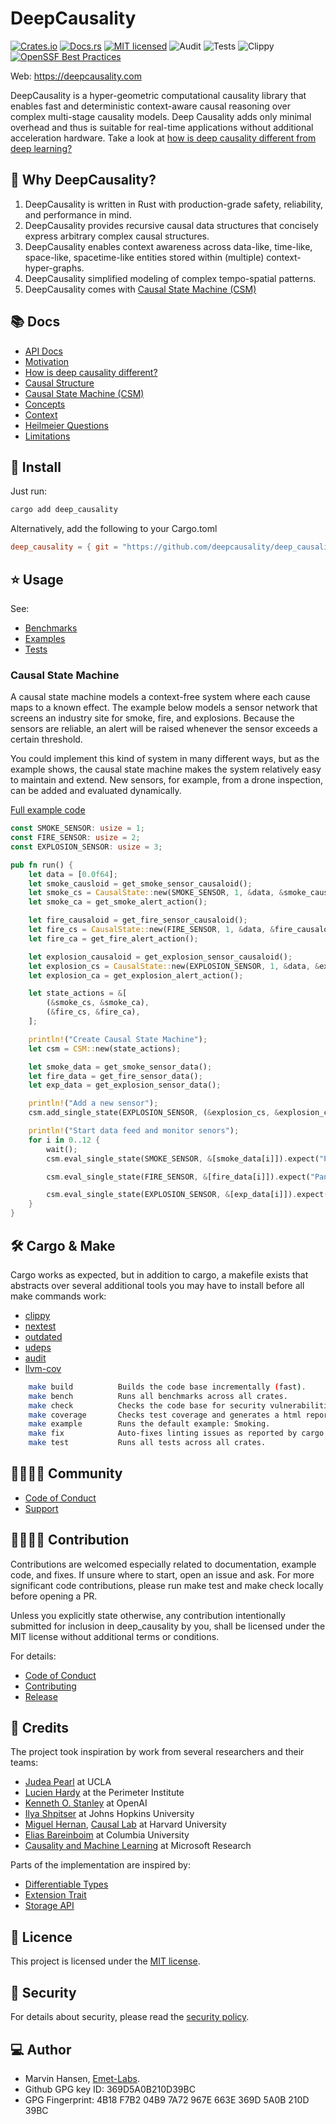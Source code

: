 # DeepCausality

[![Crates.io][crates-badge]][crates-url]
[![Docs.rs][docs-badge]][docs-url]
[![MIT licensed][mit-badge]][mit-url]
![Audit][audit-url]
![Tests][test-url]
![Clippy][clippy-url]
[![OpenSSF Best Practices](https://bestpractices.coreinfrastructure.org/projects/7568/badge)](https://bestpractices.coreinfrastructure.org/projects/7568)

[crates-badge]: https://img.shields.io/badge/Crates.io-Latest-blue

[crates-url]: https://crates.io/crates/deep_causality

[docs-badge]: https://img.shields.io/badge/Docs.rs-Latest-blue

[docs-url]: https://docs.rs/deep_causality/latest/deep_causality/

[mit-badge]: https://img.shields.io/badge/License-MIT-blue.svg

[mit-url]: https://github.com/deepcausality-rs/deep_causality/blob/main/LICENSE

[audit-url]: https://github.com/deepcausality-rs/deep_causality/actions/workflows/audit.yml/badge.svg

[clippy-url]: https://github.com/deepcausality-rs/deep_causality/actions/workflows/rust-clippy.yml/badge.svg

[test-url]: https://github.com/deepcausality-rs/deep_causality/actions/workflows/run_tests.yml/badge.svg

Web: https://deepcausality.com

DeepCausality is a hyper-geometric computational causality library that enables fast and deterministic context-aware
causal reasoning over complex multi-stage causality models. Deep Causality adds only minimal overhead and thus is
suitable for real-time applications without additional acceleration hardware. Take a look
at [how is deep causality different from deep learning?](docs/difference.md)

## 🤔 Why DeepCausality?

1) DeepCausality is written in Rust with production-grade safety, reliability, and performance in mind.
2) DeepCausality provides recursive causal data structures that concisely express arbitrary complex causal
   structures.
3) DeepCausality enables context awareness across data-like, time-like, space-like, spacetime-like entities stored
   within (multiple) context-hyper-graphs.
4) DeepCausality simplified modeling of complex tempo-spatial patterns.
5) DeepCausality comes with [Causal State Machine (CSM)](docs/causal_state_machine.md)

## 📚 Docs

* [API Docs](https://docs.rs/deep_causality/0.2.4/deep_causality/)
* [Motivation](docs/motivation.md)
* [How is deep causality different?](docs/difference.md)
* [Causal Structure](docs/causal_structure.md)
* [Causal State Machine (CSM)](docs/causal_state_machine.md)
* [Concepts](docs/concepts.md)
* [Context](docs/context.md)
* [Heilmeier Questions](docs/heilmeier_questions.md)
* [Limitations](docs/limitations.md)

## 🚀 Install

Just run:

```bash
cargo add deep_causality
```

Alternatively, add the following to your Cargo.toml

```toml
deep_causality = { git = "https://github.com/deepcausality/deep_causality.git", tag = "0.2.4" }
```

## ⭐ Usage

See:

* [Benchmarks](deep_causality/benches/benchmarks)
* [Examples](deep_causality/examples)
* [Tests](deep_causality/tests)

### Causal State Machine

A causal state machine models a context-free system where each cause maps to a known effect. The example below
models a sensor network that screens an industry site for smoke, fire, and explosions. Because the
sensors are reliable, an alert will be raised whenever the sensor exceeds a certain threshold.

You could implement this kind of system in many different ways, but as the example shows, the causal state machine makes
the system relatively easy to maintain and extend. New sensors, for example, from a drone inspection, can
be added and evaluated dynamically.

[Full example code](deep_causality/examples/csm)

```rust
const SMOKE_SENSOR: usize = 1;
const FIRE_SENSOR: usize = 2;
const EXPLOSION_SENSOR: usize = 3;

pub fn run() {
    let data = [0.0f64];
    let smoke_causloid = get_smoke_sensor_causaloid();
    let smoke_cs = CausalState::new(SMOKE_SENSOR, 1, &data, &smoke_causloid);
    let smoke_ca = get_smoke_alert_action();

    let fire_causaloid = get_fire_sensor_causaloid();
    let fire_cs = CausalState::new(FIRE_SENSOR, 1, &data, &fire_causaloid);
    let fire_ca = get_fire_alert_action();

    let explosion_causaloid = get_explosion_sensor_causaloid();
    let explosion_cs = CausalState::new(EXPLOSION_SENSOR, 1, &data, &explosion_causaloid);
    let explosion_ca = get_explosion_alert_action();

    let state_actions = &[
        (&smoke_cs, &smoke_ca),
        (&fire_cs, &fire_ca),
    ];

    println!("Create Causal State Machine");
    let csm = CSM::new(state_actions);

    let smoke_data = get_smoke_sensor_data();
    let fire_data = get_fire_sensor_data();
    let exp_data = get_explosion_sensor_data();

    println!("Add a new sensor");
    csm.add_single_state(EXPLOSION_SENSOR, (&explosion_cs, &explosion_ca)).expect("Failed to add Explosion sensor");

    println!("Start data feed and monitor senors");
    for i in 0..12 {
        wait();
        csm.eval_single_state(SMOKE_SENSOR, &[smoke_data[i]]).expect("Panic: Smoke sensor failed");

        csm.eval_single_state(FIRE_SENSOR, &[fire_data[i]]).expect("Panic: Fire sensor failed");

        csm.eval_single_state(EXPLOSION_SENSOR, &[exp_data[i]]).expect("Panic: Explosion sensor failed");
    }
}
```

## 🛠️ Cargo & Make

Cargo works as expected, but in addition to cargo, a makefile exists
that abstracts over several additional tools you may have to install
before all make commands work:

* [clippy](https://github.com/rust-lang/rust-clippy)
* [nextest](https://nexte.st/)
* [outdated](https://github.com/kbknapp/cargo-outdated)
* [udeps](https://crates.io/crates/cargo-udeps)
* [audit](https://crates.io/crates/cargo-audit)
* [llvm-cov](https://github.com/taiki-e/cargo-llvm-cov#installation)

```bash 
    make build          Builds the code base incrementally (fast).
    make bench          Runs all benchmarks across all crates.
    make check          Checks the code base for security vulnerabilities.
    make coverage       Checks test coverage and generates a html report.
    make example        Runs the default example: Smoking.
    make fix            Auto-fixes linting issues as reported by cargo and clippy.
    make test           Runs all tests across all crates.
```

## 👩‍👩‍👧‍👦 Community

* [Code of Conduct](CODE_OF_CONDUCT.md)
* [Support](SUPPORT.md)

## 👨‍💻👩‍💻 Contribution

Contributions are welcomed especially related to documentation, example code, and fixes.
If unsure where to start, open an issue and ask. For more significant code contributions,
please run make test and make check locally before opening a PR.

Unless you explicitly state otherwise, any contribution intentionally submitted for inclusion in deep_causality by you,
shall be licensed under the MIT license without additional terms or conditions.

For details:

* [Code of Conduct](CODE_OF_CONDUCT.md)
* [Contributing](CONTRIBUTING.md)
* [Release](RELEASE.md)

## 🙏 Credits

The project took inspiration by work from several researchers and their teams:

* [Judea Pearl](http://bayes.cs.ucla.edu/jp_home.html) at UCLA
* [Lucien Hardy](https://perimeterinstitute.ca/people/lucien-hardy) at the Perimeter Institute
* [Kenneth O. Stanley](https://www.kenstanley.net/home) at OpenAI
* [Ilya Shpitser](https://www.cs.jhu.edu/~ilyas/) at Johns Hopkins University
* [Miguel Hernan](https://www.hsph.harvard.edu/miguel-hernan/), [Causal Lab](https://causalab.sph.harvard.edu/) at
  Harvard University
* [Elias Bareinboim](https://causalai.net/) at Columbia University
* [Causality and Machine Learning](https://www.microsoft.com/en-us/research/group/causal-inference/) at Microsoft
  Research

Parts of the implementation are inspired by:

* [Differentiable Types](https://github.com/tensorflow/swift/blob/main/docs/DifferentiableTypes.md)
* [Extension Trait](http://xion.io/post/code/rust-extension-traits.html)
* [Storage API](https://github.com/petgraph/petgraph/issues/563)

## 📜 Licence

This project is licensed under the [MIT license](LICENSE).

## 👮️ Security

For details about security, please read
the [security policy](https://github.com/deepcausality-rs/deep_causality/blob/main/SECURITY.md).

## 💻 Author

* Marvin Hansen, [Emet-Labs](https://emet-labs.com/).
* Github GPG key ID: 369D5A0B210D39BC
* GPG Fingerprint: 4B18 F7B2 04B9 7A72 967E 663E 369D 5A0B 210D 39BC
